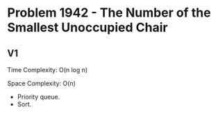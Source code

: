 # Problem 1942 - The Number of the Smallest Unoccupied Chair

## V1

Time Complexity: O(n log n)

Space Complexity: O(n)

- Priority queue.
- Sort.
